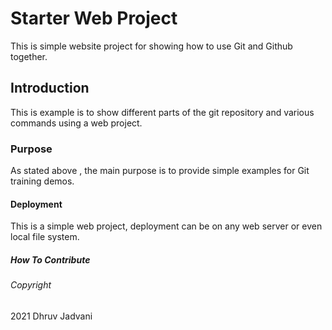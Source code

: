 <h1>Starter Web Project</h1>
This is simple website project for showing how to use Git and Github together.
<h2>Introduction</h2>
This is example is to show different parts of the git repository and various commands using a web project.
<h3>Purpose</h3>
As stated above , the main purpose is to provide simple examples for Git training demos.
<h4>Deployment</h4>
This is a simple web project, deployment can be on any web server or even local file system.
<h5>How To Contribute</h5>
<h6>Copyright</h6>
2021 Dhruv Jadvani
